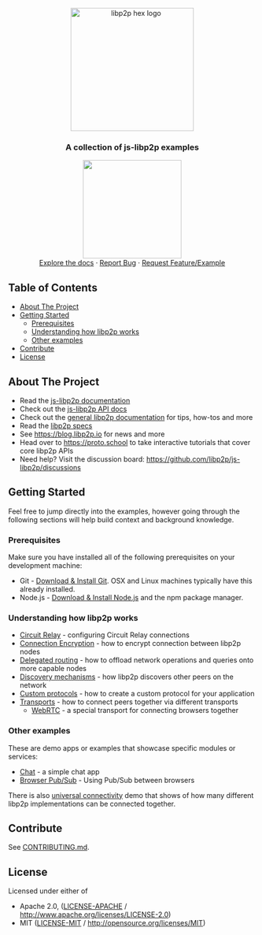 <p align="center">
  <a href="https://libp2p.io">
    <img width="250" src="https://github.com/libp2p/js-libp2p/blob/main/img/libp2p.png?raw=true" alt="libp2p hex logo" />
  </a>
</p>

<h3 align="center">A collection of js-libp2p examples</h3>

<p align="center">
  <img src="https://raw.githubusercontent.com/jlord/forkngo/gh-pages/badges/cobalt.png" width="200">
  <br>
  <a href="https://github.com/libp2p/js-libp2p/tree/master/doc">Explore the docs</a>
  ·
  <a href="https://github.com/libp2p/js-libp2p-examples/issues">Report Bug</a>
  ·
  <a href="https://github.com/libp2p/js-libp2p-examples/issues">Request Feature/Example</a>
</p>

## Table of Contents <!-- omit in toc -->

- [About The Project](#about-the-project)
- [Getting Started](#getting-started)
  - [Prerequisites](#prerequisites)
  - [Understanding how libp2p works](#understanding-how-libp2p-works)
  - [Other examples](#other-examples)
- [Contribute](#contribute)
- [License](#license)

## About The Project

- Read the [js-libp2p documentation](https://github.com/libp2p/js-libp2p/tree/main/doc)
- Check out the [js-libp2p API docs](https://libp2p.github.io/js-libp2p/)
- Check out the [general libp2p documentation](https://docs.libp2p.io) for tips, how-tos and more
- Read the [libp2p specs](https://github.com/libp2p/specs)
- See https://blog.libp2p.io for news and more
- Head over to https://proto.school to take interactive tutorials that cover core libp2p APIs
- Need help? Visit the discussion board: https://github.com/libp2p/js-libp2p/discussions

## Getting Started

Feel free to jump directly into the examples, however going through the following sections will help build context and background knowledge.

### Prerequisites

Make sure you have installed all of the following prerequisites on your development machine:

- Git - [Download & Install Git](https://git-scm.com/downloads). OSX and Linux machines typically have this already installed.
- Node.js - [Download & Install Node.js](https://nodejs.org/en/download/) and the npm package manager.

### Understanding how libp2p works

- [Circuit Relay](https://github.com/libp2p/js-libp2p-example-circuit-relay) - configuring Circuit Relay connections
- [Connection Encryption](https://github.com/libp2p/js-libp2p-example-connection-encryption) - how to encrypt connection between libp2p nodes
- [Delegated routing](https://github.com/libp2p/js-libp2p-example-delegated-routing) - how to offload network operations and queries onto more capable nodes
- [Discovery mechanisms](https://github.com/libp2p/js-libp2p-example-discovery-mechanisms) - how libp2p discovers other peers on the network
- [Custom protocols](https://github.com/libp2p/js-libp2p-example-custom-protocols) - how to create a custom protocol for your application
- [Transports](https://github.com/libp2p/js-libp2p-example-transports) - how to connect peers together via different transports
  - [WebRTC](https://github.com/libp2p/js-libp2p-example-webrtc-private-to-private) - a special transport for connecting browsers together

### Other examples

These are demo apps or examples that showcase specific modules or services:

- [Chat](https://github.com/libp2p/js-libp2p-example-chat) - a simple chat app
- [Browser Pub/Sub](https://github.com/libp2p/js-libp2p-example-browser-pubsub) - Using Pub/Sub between browsers

There is also [universal connectivity](https://github.com/libp2p/universal-connectivity/tree/main) demo that shows of how many different libp2p implementations can be connected together.

## Contribute

See [CONTRIBUTING.md](https://github.com/libp2p/js-libp2p-examples/blob/main/CONTRIBUTING.md).

## License

Licensed under either of

- Apache 2.0, ([LICENSE-APACHE](https://github.com/libp2p/js-libp2p-examples/blob/main/LICENSE-APACHE) / <http://www.apache.org/licenses/LICENSE-2.0>)
- MIT ([LICENSE-MIT](https://github.com/libp2p/js-libp2p-examples/blob/main/LICENSE-MIT) / <http://opensource.org/licenses/MIT>)
